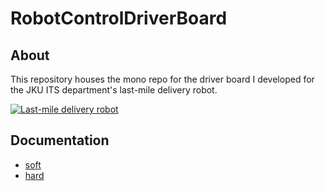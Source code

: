 # RobotControlDriverBoard

## About
This repository houses the mono repo for the driver board I developed for the JKU ITS department's last-mile delivery robot.

[![Last-mile delivery robot](http://img.youtube.com/vi/h59YNcFKyOU/0.jpg)](http://www.youtube.com/watch?v=h59YNcFKyOU)

## Documentation
* [soft](soft/readme.md)
* [hard](hard/ReadMe.md)
